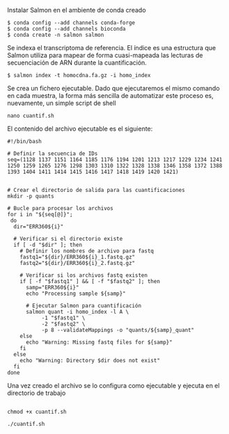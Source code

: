 Instalar Salmon en el ambiente de conda creado
```
$ conda config --add channels conda-forge
$ conda config --add channels bioconda
$ conda create -n salmon salmon
```
Se indexa el transcriptoma de referencia. El índice es una estructura que Salmon utiliza para mapear de forma cuasi-mapeada las lecturas de secuenciación de ARN durante la cuantificación. 
```
$ salmon index -t homocdna.fa.gz -i homo_index
```
Se crea un fichero ejecutable. Dado que ejecutaremos el mismo comando en cada muestra, la forma más sencilla de automatizar este proceso es, nuevamente, un simple script de shell

```
nano cuantif.sh
```
El contenido del archivo ejecutable es el siguiente:
```
#!/bin/bash

# Definir la secuencia de IDs
seq=(1128 1137 1151 1164 1185 1176 1194 1201 1213 1217 1229 1234 1241 1250 1259 1265 1276 1298 1303 1310 1322 1328 1338 1346 1358 1372 1388 1393 1404 1411 1414 1415 1416 1417 1418 1419 1420 1421)


# Crear el directorio de salida para las cuantificaciones
mkdir -p quants

# Bucle para procesar los archivos
for i in "${seq[@]}";
 do
  dir="ERR360${i}"
  
  # Verificar si el directorio existe
  if [ -d "$dir" ]; then
    # Definir los nombres de archivo para fastq
    fastq1="${dir}/ERR360${i}_1.fastq.gz"
    fastq2="${dir}/ERR360${i}_2.fastq.gz"

    # Verificar si los archivos fastq existen
    if [ -f "$fastq1" ] && [ -f "$fastq2" ]; then
      samp="ERR360${i}"
      echo "Processing sample ${samp}"

      # Ejecutar Salmon para cuantificación
      salmon quant -i homo_index -l A \
           -1 "$fastq1" \
           -2 "$fastq2" \
           -p 8 --validateMappings -o "quants/${samp}_quant"
    else
      echo "Warning: Missing fastq files for ${samp}"
    fi
  else
    echo "Warning: Directory $dir does not exist"
  fi
done

```
Una vez creado el archivo se lo configura como ejecutable y ejecuta en el directorio de trabajo

```

chmod +x cuantif.sh

./cuantif.sh
```
